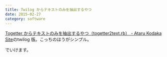 ```yaml
---
title: Twilog からテキストのみを抽出するやつ
date: 2015-02-27
category: software
---
```


[Togetter からテキストのみを抽出するやつ（togetter2text.rb） - Ataru Kodaka Site](http://atarukodaka.github.io/site/articles/software/togetter2text.html)のtwilog 版。こっちのほうがシンプル。

でいけます。

<script src="https://gist.github.com/atarukodaka/7a2b8fde0a09e1a5c350.js"></script>
